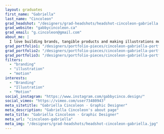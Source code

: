 ```yaml
---
layout: graduates
first_name: "Gabriella"
last_name: "Cincoleon"
grad_headshot: "/designers/grad-headshots/headshot-cincoleon-gabriella.jpg"
grad_website: "gabbycincoleon.ca"
grad_email: "g.cincoleon@gmail.com"
about_me: |
  I love building brands, tangible products and making illustrations move. I’m a soft-spoken girl who also strives to make the right voice in every project reach its target audience.
grad_portfolio1: "/designers/portfolio-pieces/cincoleon-gabriella-portfolio1.jpg"
grad_portfolio2: "/designers/portfolio-pieces/cincoleon-gabriella-portfolio2.jpg"
grad_portfolio3: "/designers/portfolio-pieces/cincoleon-gabriella-portfolio3.jpg"
filters:
  - "branding"
  - "illustration"
  - "motion"
interests:
  - "Branding"
  - "Illustration"
  - "Motion"
social_instagram: "https://www.instagram.com/gabbycinco.design/"
social_vimeo: "https://vimeo.com/user73480943"
meta_sitetitle: "Gabriella Cincoleon · Graphic Designer"
meta_description: "Gabriella Cincoleon's about page"
meta_title: "Gabriella Cincoleon · Graphic Designer"
meta_url: "cincoleon-gabriella"
meta_img: "/designers/grad-headshots/headshot-cincoleon-gabriella.jpg"
---
```

